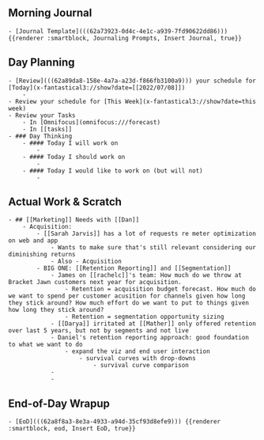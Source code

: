 ## Morning Journal
	- [Journal Template](((62a73923-0d4c-4e1c-a939-7fd90622dd86))) {{renderer :smartblock, Journaling Prompts, Insert Journal, true}}
## Day Planning
	- [Review](((62a89da8-158e-4a7a-a23d-f866fb3100a9))) your schedule for [Today](x-fantastical3://show?date=[[2022/07/08]])
		-
	- Review your schedule for [This Week](x-fantastical3://show?date=this week)
	- Review your Tasks
		- In [Omnifocus](omnifocus:///forecast)
		- In [[tasks]]
	- ### Day Thinking
		- #### Today I will work on
			-
		- #### Today I should work on
			-
		- #### Today I would like to work on (but will not)
			-
## Actual Work & Scratch
	- ## [[Marketing]] Needs with [[Dan]]
		- Acquisition:
			- [[Sarah Jarvis]] has a lot of requests re meter optimization on web and app
				- Wants to make sure that's still relevant considering our diminishing returns
				- Also - Acquisition
			- BIG ONE: [[Retention Reporting]] and [[Segmentation]]
				- James on [[rachelc]]'s team: How much do we throw at Bracket Jawn customers next year for acquisition.
					- Retention = acquisition budget forecast. How much do we want to spend per customer acusition for channels given how long they stick around? How much effort do we want to put to things given how long they stick around?
					- Retention = segmentation opportunity sizing
				- [[Darya]] irritated at [[Mather]] only offered retention over last 5 years, but not by segments and not live
				- Daniel's retention reporting approach: good foundation to what we want to do
					- expand the viz and end user interaction
						- survival curves with drop-downs
							- survival curve comparison
				-
				-
## End-of-Day Wrapup
	- [EoD](((62a8f8a3-8e3a-4933-a94d-35cf93d8efe9))) {{renderer :smartblock, eod, Insert EoD, true}}